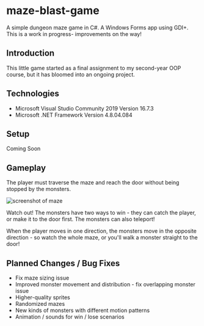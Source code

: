# maze-blast-game
A simple dungeon maze game in C#. A Windows Forms app using GDI+. This is a work in progress- improvements on the way!

## Introduction
This little game started as a final assignment to my second-year OOP course, but it has bloomed into an ongoing project.

## Technologies
* Microsoft Visual Studio Community 2019 Version 16.7.3
* Microsoft .NET Framework Version 4.8.04.084

## Setup
Coming Soon

## Gameplay
The player must traverse the maze and reach the door without being stopped by the monsters.

![screenshot of maze](alisongoodhew.github.com/maze-blast-game/Images/MazeBlast2.PNG)

Watch out! The monsters have two ways to win - they can catch the player, or make it to the door first.
The monsters can also teleport!

When the player moves in one direction, the monsters move in the opposite direction - so watch the whole maze, or you'll walk a monster straight to the door!



## Planned Changes / Bug Fixes
* Fix maze sizing issue
* Improved monster movement and distribution - fix overlapping monster issue 
* Higher-quality sprites
* Randomized mazes
* New kinds of monsters with different motion patterns
* Animation / sounds for win / lose scenarios
